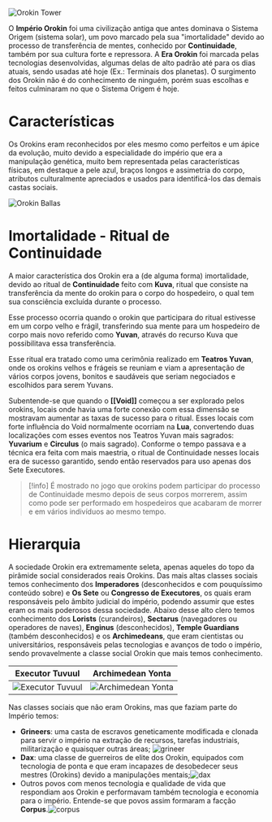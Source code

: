 ![Orokin Tower](https://static.wikia.nocookie.net/warframe/images/d/d5/Zeljko-duvnjak-warframe-orokin-moon-megastructure-a-01.jpg/revision/latest?cb=20210513020349&path-prefix=pt)

O **Império Orokin** foi uma civilização antiga que antes dominava o Sistema Origem (sistema solar), um povo marcado pela sua "imortalidade" devido ao processo de transferência de mentes, conhecido por **Continuidade**, também por sua cultura forte e repressora. A **Era Orokin** foi marcada pelas tecnologias desenvolvidas, algumas delas de alto padrão até para os dias atuais, sendo usadas até hoje (Ex.: Terminais dos planetas). O surgimento dos Orokin não é do conhecimento de ninguém, porém suas escolhas e feitos culminaram no que o Sistema Origem é hoje.

# Características

Os Orokins eram reconhecidos por eles mesmo como perfeitos e um ápice da evolução, muito devido a especialidade do império que era a manipulação genética, muito bem representada pelas características físicas, em destaque a pele azul, braços longos e assimetria do corpo, atributos culturalmente apreciados e usados para identificá-los das demais castas sociais.

![Orokin Ballas](https://www.orokinarchives.com/wp-content/uploads/2024/01/ballas-concept-keith-thompson-1024x576.jpg)

# Imortalidade - Ritual de Continuidade

A maior característica dos Orokin era a (de alguma forma) imortalidade, devido ao ritual de **Continuidade** feito com **Kuva**, ritual que consiste na transferência da mente do orokin para o corpo do hospedeiro, o qual tem sua consciência excluída durante o processo.

Esse processo ocorria quando o orokin que participara do ritual estivesse em um corpo velho e frágil, transferindo sua mente para um hospedeiro de corpo mais novo referido como **Yuvan**, através do recurso Kuva que possibilitava essa transferência.

Esse ritual era tratado como uma cerimônia realizado em **Teatros Yuvan**, onde os orokins velhos e frágeis se reuniam e viam a apresentação de vários corpos jovens, bonitos e saudáveis que seriam negociados e escolhidos para serem Yuvans. 

Subentende-se que quando o **[[Void]]** começou a ser explorado pelos orokins, locais onde havia uma forte conexão com essa dimensão se mostravam aumentar as taxas de sucesso para o ritual. Esses locais com forte influência do Void normalmente ocorriam na **Lua**, convertendo duas localizações com esses eventos nos Teatros Yuvan mais sagrados: **Yuvarium** e **Circulus** (o mais sagrado). Conforme o tempo passava e a técnica era feita com mais maestria, o ritual de Continuidade nesses locais era de sucesso garantido, sendo então reservados para uso apenas dos Sete Executores.

> [!info] 
> É mostrado no jogo que orokins podem participar do processo de Continuidade mesmo depois de seus corpos morrerem, assim como pode ser performado em hospedeiros que acabaram de morrer e em vários indivíduos ao mesmo tempo.

# Hierarquia

A sociedade Orokin era extremamente seleta, apenas aqueles do topo da pirâmide social considerados reais Orokins. Das mais altas classes sociais temos conhecimento dos **Imperadores** (desconhecidos e com pouquíssimo conteúdo sobre) e **Os Sete** ou **Congresso de Executores**, os quais eram responsáveis pelo âmbito judicial do império, podendo assumir que estes eram os mais poderosos dessa sociedade.
Abaixo desse alto clero temos conhecimento dos **Lorists** (curandeiros), **Sectarus** (navegadores ou operadores de naves), **Enginus** (desconhecidos), **Temple Guardians** (também desconhecidos) e os **Archimedeans**, que eram cientistas ou universitários, responsáveis pelas tecnologias e avanços de todo o império, sendo provavelmente a classe social Orokin que mais temos conhecimento.

|                                                        Executor Tuvuul                                                        |                                                        Archimedean Yonta                                                         |
| :---------------------------------------------------------------------------------------------------------------------------: | :------------------------------------------------------------------------------------------------------------------------------: |
| ![Executor Tuvuul](https://static.wikia.nocookie.net/warframe/images/9/94/TuvulProfile.png/revision/latest?cb=20221213195454) | ![Archimedean Yonta](https://static.wikia.nocookie.net/warframe/images/8/87/YontaPortrait.png/revision/latest?cb=20230520224334) |
Nas classes sociais que não eram Orokins, mas que faziam parte do Império temos:

 - **Grineers**: uma casta de escravos geneticamente modificada e clonada para servir o império na extração de recursos, tarefas industriais, militarização e quaisquer outras áreas; ![grineer](https://static.wikia.nocookie.net/aliens/images/6/64/Grineer.png/revision/latest?cb=20220208150806)
 - **Dax**: uma classe de guerreiros de elite dos Orokin, equipados com tecnologia de ponta e que eram incapazes de desobedecer seus mestres (Orokins) devido a manipulações mentais;![dax](https://www-static.warframe.com/uploads/thumbnails/eb4431daa8c9c01c3105320a5413677d_1600x900.png)
 - Outros povos com menos tecnologia e qualidade de vida que respondiam aos Orokin e performavam também tecnologia e economia para o império. Entende-se que povos assim formaram a facção **Corpus**.![corpus](https://static.wikia.nocookie.net/warframe/images/7/77/The_Index_Preview_Banner.png/revision/latest?cb=20161020233814)